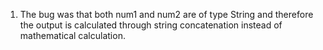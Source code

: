 1. The bug was that both num1 and num2 are of type String and therefore the output is calculated through string concatenation instead of mathematical calculation. 